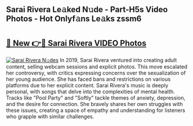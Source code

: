 ## Sarai Rivera Le𝚊ked N𝚞de - Part-H5s Video Photos - Hot Onlyf𝚊ns Le𝚊ks zssm6

# <h2><a href="http://ac20890.deff.icu/?id=Sarai+Rivera">🔗 New 👉🔴 Sarai Rivera VIDEO Photos</a></h2>

[![Sarai Rivera N𝚞des](https://i.imgur.com/rIISA9y.gif)](http://ac20890.deff.icu/?id=Sarai+Rivera)
In 2019, Sarai Rivera ventured into creating adult content, selling webcam sessions and explicit photos. This move escalated her controversy, with critics expressing concerns over the sexualization of her young audience. She has faced bans and restrictions on various platforms due to her explicit content. Sarai Rivera's music is deeply personal, with songs that delve into the complexities of mental health. Tracks like "Pool Party" and "Softly" tackle themes of anxiety, depression, and the desire for connection. She bravely shares her own struggles with these issues, creating a space of empathy and understanding for listeners who grapple with similar challenges.
